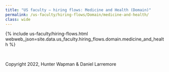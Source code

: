 ```yaml
---
title: "US faculty — hiring flows: Medicine and Health (Domain)"
permalink: /us-faculty/hiring-flows/Domain/medicine-and-health/
class: wide
---
```


{% include us-faculty/hiring-flows.html webweb_json=site.data.us_faculty.hiring_flows.domain.medicine_and_health %}

<br>

Copyright 2022, Hunter Wapman & Daniel Larremore